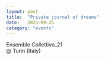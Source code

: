 ```yaml
---
layout: post
title:  "Private journal of dreams"
date:   2023-09-25
category: "events"
---
```

Ensemble Collettivo_21 <br>
@ Turin (Italy)